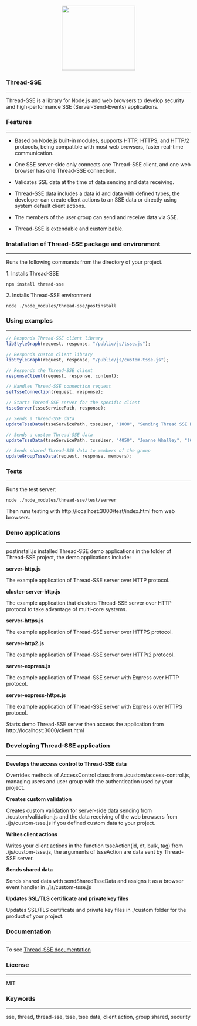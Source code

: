 <p align="center">
  <img width="200" height="175" src="https://www.w3plan.net/images/tsse-logo-200x175.jpg">
</p>


### Thread-SSE
------------

Thread-SSE is a library for Node.js and web browsers to develop security and high-performance SSE (Server-Send-Events) applications.


### Features
------------

- Based on Node.js built-in modules, supports HTTP, HTTPS, and HTTP/2 protocols, being compatible with most web browsers, faster real-time communication.

- One SSE server-side only connects one Thread-SSE client, and one web browser has one Thread-SSE connection.

- Validates SSE data at the time of data sending and data receiving.

- Thread-SSE data includes a data id and data with defined types, the developer can create client actions to an SSE data or directly using system default client actions. 

- The members of the user group can send and receive data via SSE.

- Thread-SSE is extendable and customizable.


### Installation of Thread-SSE package and environment
------------

Runs the following commands from the directory of your project.

1<span>.</span> Installs Thread-SSE

` npm install thread-sse `

2<span>.</span> Installs Thread-SSE environment

` node ./node_modules/thread-sse/postinstall `


### Using examples
------------

```javascript
// Responds Thread-SSE client library
libStyleGraph(request, response, "/public/js/tsse.js");

// Responds custom client library
libStyleGraph(request, response, "/public/js/custom-tsse.js");

// Responds the Thread-SSE client 
responseClient(request, response, content);

// Handles Thread-SSE connection request
setTsseConnection(request, response);

// Starts Thread-SSE server for the specific client
tsseServer(tsseServicePath, response);

// Sends a Thread-SSE data
updateTsseData(tsseServicePath, tsseUser, "1000", "Sending Thread SSE Data");     

// Sends a custom Thread-SSE data
updateTsseData(tsseServicePath, tsseUser, "4050", "Joanne Whalley", "(647) 823-7580");

// Sends shared Thread-SSE data to members of the group
updateGroupTsseData(request, response, members);
```


### Tests
------------
Runs the test server:

` node ./node_modules/thread-sse/test/server `

Then runs testing with http://<span></span>localhost:3000/test/index.html from web browsers.


### Demo applications
------------

postinstall.js installed Thread-SSE demo applications in the folder of Thread-SSE project, the demo applications include:

**server-http.js**

The example application of Thread-SSE server over HTTP protocol.

**cluster-server-http.js**

The example application that clusters Thread-SSE server over HTTP protocol to take advantage of multi-core systems.

**server-https.js**

The example application of Thread-SSE server over HTTPS protocol.

**server-http2.js**

The example application of Thread-SSE server over HTTP/2 protocol.

**server-express.js**

The example application of Thread-SSE server with Express over HTTP protocol.

**server-express-https.js**

The example application of Thread-SSE server with Express over HTTPS protocol.

Starts demo Thread-SSE server then access the application from http://<span></span>localhost:3000/client.html


### Developing Thread-SSE application
------------

**Develops the access control to Thread-SSE data**

Overrides methods of AccessControl class from ./custom/access-control.js, managing users and user group with the authentication used by your project.

**Creates custom validation**

Creates custom validation for server-side data sending from ./custom/validation.js and the data receiving of the web browsers from ./js/custom-tsse.js if you defined custom data to your project.

**Writes client actions**

Writes your client actions in the function tsseAction(id, dt, bulk, tag) from ./js/custom-tsse.js, the arguments of tsseAction are data sent by Thread-SSE server.

**Sends shared data**

Sends shared data with sendSharedTsseData and assigns it as a browser event handler in ./js/custom-tsse.js

**Updates SSL/TLS certificate and private key files**

Updates SSL/TLS certificate and private key files in ./custom folder for the product of your project.


### Documentation
------------

To see [Thread-SSE documentation](https://github.com/w3plan/thread-sse/blob/master/doc/document.md)


### License
------------

MIT


### Keywords
-----------

sse, thread, thread-sse, tsse, tsse data, client action, group shared, security
